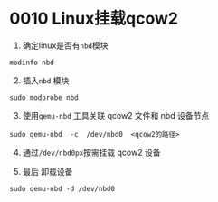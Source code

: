 # 0010 Linux挂载qcow2


1. 确定linux是否有`nbd`模块
```shell
modinfo nbd
```

2. 插入`nbd` 模块
```shell
sudo modprobe nbd
```
3. 使用`qemu-nbd` 工具关联 qcow2 文件和 nbd 设备节点
```shell
sudo qemu-nbd  -c  /dev/nbd0  <qcow2的路径>
```

4. 通过`/dev/nbd0px`按需挂载 qcow2 设备

5. 最后 卸载设备
```shell
sudo qemu-nbd -d /dev/nbd0
```



